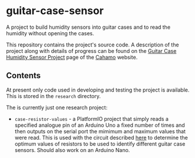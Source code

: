 # guitar-case-sensor

A project to build humidity sensors into guitar cases and to read the humidity without opening the cases.

This repository contains the project's source code. A description of the project along with details of progress can be found on the [Guitar Case Humidity Sensor Project](https://cahamo.delphidabbler.com/projects/guitar-case-sensor/) page of the [Cahamo](https://cahamo.delphidabbler.com) website.

## Contents

At present only code used in developing and testing the project is available. This is stored in the `research` directory.

The is currently just one research project:

* `case-resistor-values` - a PlatformIO project that simply reads a specified analogue pin of an Arduino Uno a fixed number of times and then outputs on the serial port the mimimum and maximum values that were read. This is used with the circuit described [here](https://cahamo.delphidabbler.com/projects/guitar-case-sensor/case-detector-design) to determine the optimum values of resistors to be used to identify different guitar case sensors. Should also work on an Arduino Nano.
